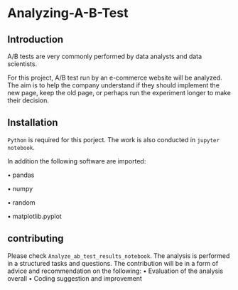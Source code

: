 # Analyzing-A-B-Test

## Introduction
A/B tests are very commonly performed by data analysts and data scientists.

For this project, A/B test run by an e-commerce website will be analyzed. The aim is to help the company understand if they should implement the new page, keep the old page, or perhaps run the experiment longer to make their decision.

## Installation
`Python` is required for this porject. The work is also conducted in `jupyter notebook`.

In addition the following software are imported:

•	pandas

•	numpy

•	random

•	matplotlib.pyplot


## contributing
Please check `Analyze_ab_test_results_notebook`. 
The analysis is performed in a structured tasks and questions. The contribution will be in a form of advice and recommendation on the following:
•	Evaluation of the analysis overall
•	Coding suggestion and improvement
